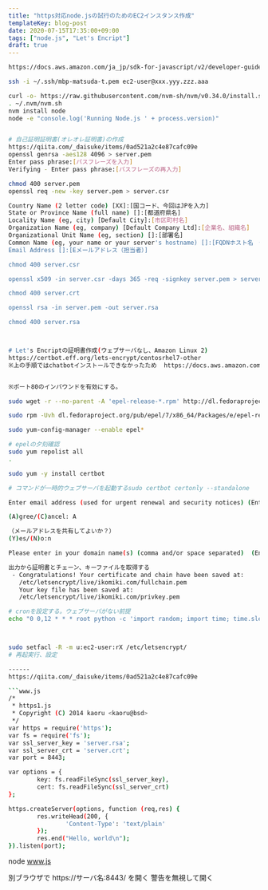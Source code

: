 ```yaml
---
title: "https対応node.jsの試行のためのEC2インスタンス作成"
templateKey: blog-post
date: 2020-07-15T17:35:00+09:00
tags: ["node.js", "Let's Encript"]
draft: true
---
```


````bash
https://docs.aws.amazon.com/ja_jp/sdk-for-javascript/v2/developer-guide/setting-up-node-on-ec2-instance.html

ssh -i ~/.ssh/mbp-matsuda-t.pem ec2-user@xxx.yyy.zzz.aaa

curl -o- https://raw.githubusercontent.com/nvm-sh/nvm/v0.34.0/install.sh | bash
. ~/.nvm/nvm.sh
nvm install node
node -e "console.log('Running Node.js ' + process.version)"


# 自己証明証明書(オレオレ証明書)の作成
https://qiita.com/_daisuke/items/0ad521a2c4e87cafc09e
openssl genrsa -aes128 4096 > server.pem
Enter pass phrase:[パスフレーズを入力]
Verifying - Enter pass phrase:[パスフレーズの再入力]

chmod 400 server.pem
openssl req -new -key server.pem > server.csr

Country Name (2 letter code) [XX]:[国コード、今回はJPを入力]
State or Province Name (full name) []:[都道府県名]
Locality Name (eg, city) [Default City]:[市区町村名]
Organization Name (eg, company) [Default Company Ltd]:[企業名、組織名]
Organizational Unit Name (eg, section) []:[部署名]
Common Name (eg, your name or your server's hostname) []:[FQDNホスト名　例：www.sample.jp]
Email Address []:[Eメールアドレス（担当者）]

chmod 400 server.csr

openssl x509 -in server.csr -days 365 -req -signkey server.pem > server.crt

chmod 400 server.crt

openssl rsa -in server.pem -out server.rsa

chmod 400 server.rsa



# Let's Encriptの証明書作成(ウェブサーバなし、Amazon Linux 2)
https://certbot.eff.org/lets-encrypt/centosrhel7-other
※上の手順ではchatbotインストールできなかったため  https://docs.aws.amazon.com/ja_jp/AWSEC2/latest/UserGuide/SSL-on-amazon-linux-2.html


※ポート80のインバウンドを有効にする。

sudo wget -r --no-parent -A 'epel-release-*.rpm' http://dl.fedoraproject.org/pub/epel/7/x86_64/Packages/e/

sudo rpm -Uvh dl.fedoraproject.org/pub/epel/7/x86_64/Packages/e/epel-release-*.rpm

sudo yum-config-manager --enable epel*

# epelの夕刻確認
sudo yum repolist all
.

sudo yum -y install certbot

# コマンドが一時的ウェブサーバを起動するsudo certbot certonly --standalone

Enter email address (used for urgent renewal and security notices) (Enter 'c' to cancel): ikomiki@gmail.com

(A)gree/(C)ancel: A

（メールアドレスを共有してよいか？）
(Y)es/(N)o:n

Please enter in your domain name(s) (comma and/or space separated)  (Enter 'c' to cancel): ikomiki.com

出力から証明書とチェーン、キーファイルを取得する
 - Congratulations! Your certificate and chain have been saved at:
   /etc/letsencrypt/live/ikomiki.com/fullchain.pem
   Your key file has been saved at:
   /etc/letsencrypt/live/ikomiki.com/privkey.pem

# cronを設定する。ウェブサーバがない前提
echo "0 0,12 * * * root python -c 'import random; import time; time.sleep(random.random() * 3600)' && certbot renew" | sudo tee -a /etc/crontab > /dev/null



sudo setfacl -R -m u:ec2-user:rX /etc/letsencrypt/
# 再起実行、設定

------
https://qiita.com/_daisuke/items/0ad521a2c4e87cafc09e

```www.js
/*
 * https1.js
 * Copyright (C) 2014 kaoru <kaoru@bsd>
 */
var https = require('https');
var fs = require('fs');
var ssl_server_key = 'server.rsa';
var ssl_server_crt = 'server.crt';
var port = 8443;

var options = {
        key: fs.readFileSync(ssl_server_key),
        cert: fs.readFileSync(ssl_server_crt)
};

https.createServer(options, function (req,res) {
        res.writeHead(200, {
                'Content-Type': 'text/plain'
        });
        res.end("Hello, world\n");
}).listen(port);
````

node www.js

別ブラウザで https://サーバ名:8443/ を開く
警告を無視して開く

```

```
